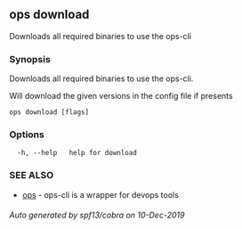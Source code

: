 ## ops download

Downloads all required binaries to use the ops-cli

### Synopsis

Downloads all required binaries to use the ops-cli.

Will download the given versions in the config file if presents


```
ops download [flags]
```

### Options

```
  -h, --help   help for download
```

### SEE ALSO

* [ops](ops.md)	 - ops-cli is a wrapper for devops tools

###### Auto generated by spf13/cobra on 10-Dec-2019

